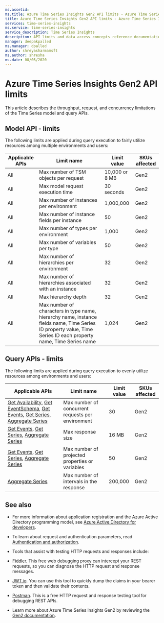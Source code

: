 ```yaml
---
ms.assetid:
ms.title: Azure Time Series Insights Gen2 API limits - Azure Time Series Insights Gen2 | Microsoft Docs
title: Azure Time Series Insights Gen2 API limits - Azure Time Series Insights Gen2 | Microsoft Docs
services: time-series-insights
ms.service: time-series-insights
service_description: Time Series Insights
description: API limits and data access concepts reference documentation for Azure Time Series Insights Gen2.
manager: deepakpalled
ms.manager: dpalled
author: shreyasharmamsft
ms.author: shresha
ms.date: 08/05/2020
---
```


# Azure Time Series Insights Gen2 API limits

This article describes the throughput, request, and concurrency limitations of the Time Series model and query APIs.

## Model API - limits

The following limits are applied during query execution to fairly utilize resources among multiple environments and users:

| Applicable APIs | Limit name | Limit value | SKUs affected |
|-|-|-|-|
| All | Max number of TSM objects per request | 10,000 or 8 MB | Gen2 |
| All | Max model request execution time | 30 seconds | Gen2 |
| All | Max number of instances per environment | 1,000,000 | Gen2 |
| All | Max number of instance fields per instance | 50 | Gen2 |
| All | Max number of types per environment | 1,000 | Gen2 |
| All | Max number of variables per type | 50 | Gen2 |
| All | Max number of hierarchies per environment | 32 | Gen2 |
| All | Max number of hierarchies associated with an instance | 32 | Gen2 |
| All | Max hierarchy depth | 32 | Gen2 |
| All | Max number of characters in type name, hierarchy name, instance fields name, Time Series ID property value, Time Series ID each property name, Time Series name | 1,024 | Gen2 |

## Query APIs - limits

The following limits are applied during query execution to evenly utilize resources among environments and users:

| Applicable APIs | Limit name | Limit value | SKUs affected |
|-|-|-|-|
| [Get Availability](https://docs.microsoft.com/rest/api/time-series-insights/dataaccessgen2/query/getavailability), [Get EventSchema](https://docs.microsoft.com/rest/api/time-series-insights/dataaccessgen2/query/geteventschema), [Get Events](https://docs.microsoft.com/rest/api/time-series-insights/dataaccessgen2/query/execute#getevents), [Get Series](https://docs.microsoft.com/rest/api/time-series-insights/dataaccessgen2/query/execute#getseries), [Aggregate Series](https://docs.microsoft.com/rest/api/time-series-insights/dataaccessgen2/query/execute#aggregateseries) | Max number of concurrent requests per environment | 30 | Gen2 |
| [Get Events](https://docs.microsoft.com/rest/api/time-series-insights/dataaccessgen2/query/execute#getevents), [Get Series](https://docs.microsoft.com/rest/api/time-series-insights/dataaccessgen2/query/execute#getseries), [Aggregate Series](https://docs.microsoft.com/rest/api/time-series-insights/dataaccessgen2/query/execute#aggregateseries) | Max response size | 16 MB | Gen2 |
| [Get Events](https://docs.microsoft.com/rest/api/time-series-insights/dataaccessgen2/query/execute#getevents), [Get Series](https://docs.microsoft.com/rest/api/time-series-insights/dataaccessgen2/query/execute#getseries), [Aggregate Series](https://docs.microsoft.com/rest/api/time-series-insights/dataaccessgen2/query/execute#aggregateseries) | Max number of projected properties or variables | 50 | Gen2 |
| [Aggregate Series](https://docs.microsoft.com/rest/api/time-series-insights/dataaccessgen2/query/execute#aggregateseries) | Max number of intervals in the response | 200,000 | Gen2 |

## See also

* For more information about application registration and the Azure Active Directory programming model, see [Azure Active Directory for developers](https://docs.microsoft.com/azure/active-directory/develop/active-directory-developers-guide).

* To learn about request and authentication parameters, read [Authentication and authorization](https://docs.microsoft.com/azure/time-series-insights/time-series-insights-authentication-and-authorization).

* Tools that assist with testing HTTP requests and responses include:

* [Fiddler](https://www.telerik.com/fiddler). This free web debugging proxy can intercept your REST requests, so you can diagnose the HTTP request and response messages.
* [JWT.io](https://jwt.io/). You can use this tool to quickly dump the claims in your bearer token and then validate their contents.
* [Postman](https://www.getpostman.com/). This is a free HTTP request and response testing tool for debugging REST APIs.

* Learn more about Azure Time Series Insights Gen2 by reviewing the [Gen2 documentation](https://docs.microsoft.com/azure/time-series-insights/time-series-insights-update-overview).
